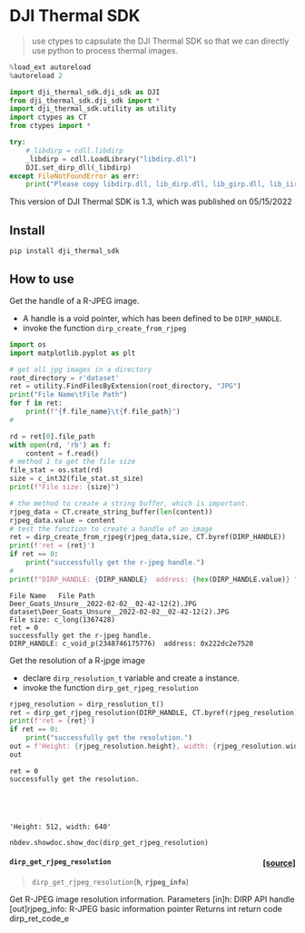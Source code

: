 # DJI Thermal SDK
> use ctypes to capsulate the DJI Thermal SDK so that we can directly use python to process thermal images. 


```python
%load_ext autoreload
%autoreload 2
```

```python
import dji_thermal_sdk.dji_sdk as DJI
from dji_thermal_sdk.dji_sdk import *
import dji_thermal_sdk.utility as utility
import ctypes as CT
from ctypes import *
```

```python
try:
    #_libdirp = cdll.libdirp
    _libdirp = cdll.LoadLibrary("libdirp.dll")
    DJI.set_dirp_dll(_libdirp)
except FileNotFoundError as err:
    print("Please copy libdirp.dll, lib_dirp.dll, lib_girp.dll, lib_iirp.dll, and lib_list.ini. to your folder.")
```

This version of DJI Thermal SDK is 1.3, which was published on 05/15/2022

## Install

`pip install dji_thermal_sdk`

## How to use

Get the handle of a R-JPEG image.  
- A handle is a void pointer, which has been defined to be `DIRP_HANDLE`.
- invoke the function `dirp_create_from_rjpeg`

```python
import os
import matplotlib.pyplot as plt
```

```python
# get all jpg images in a directory
root_directory = r'dataset'
ret = utility.FindFilesByExtension(root_directory, "JPG")
print("File Name\tFile Path")
for f in ret:
    print(f"{f.file_name}\t{f.file_path}")
#

rd = ret[0].file_path
with open(rd, 'rb') as f:
    content = f.read()
# method 1 to get the file size
file_stat = os.stat(rd)
size = c_int32(file_stat.st_size)
print(f"File size: {size}")

# the method to create a string buffer, which is important.
rjpeg_data = CT.create_string_buffer(len(content))
rjpeg_data.value = content
# test the function to create a handle of an image
ret = dirp_create_from_rjpeg(rjpeg_data,size, CT.byref(DIRP_HANDLE))
print(f'ret = {ret}')
if ret == 0:
    print("successfully get the r-jpeg handle.")
#
print(f"DIRP_HANDLE: {DIRP_HANDLE}  address: {hex(DIRP_HANDLE.value)} ")
```

    File Name	File Path
    Deer_Goats_Unsure__2022-02-02__02-42-12(2).JPG	dataset\Deer_Goats_Unsure__2022-02-02__02-42-12(2).JPG
    File size: c_long(1367428)
    ret = 0
    successfully get the r-jpeg handle.
    DIRP_HANDLE: c_void_p(2348746175776)  address: 0x222dc2e7520 
    

Get the resolution of a R-jpge image  
- declare `dirp_resolution_t` variable and create a instance.  
- invoke the function `dirp_get_rjpeg_resolution`

```python
rjpeg_resolution = dirp_resolution_t()
ret = dirp_get_rjpeg_resolution(DIRP_HANDLE, CT.byref(rjpeg_resolution))
print(f'ret = {ret}')
if ret == 0:
    print("successfully get the resolution.")
out = f'Height: {rjpeg_resolution.height}, width: {rjpeg_resolution.width}'
out
```

    ret = 0
    successfully get the resolution.
    




    'Height: 512, width: 640'



```python
nbdev.showdoc.show_doc(dirp_get_rjpeg_resolution)
```


<h4 id="dirp_get_rjpeg_resolution" class="doc_header"><code>dirp_get_rjpeg_resolution</code><a href="https://github.com/haitaolyu/dji_thermal_sdk/tree/master/dji_thermal_sdk/dji_sdk.py#L330" class="source_link" style="float:right">[source]</a></h4>

> <code>dirp_get_rjpeg_resolution</code>(**`h`**, **`rjpeg_info`**)

Get R-JPEG image resolution information.
Parameters
    [in]h: DIRP API handle
    [out]rjpeg_info: R-JPEG basic information pointer
Returns
    int return code dirp_ret_code_e

